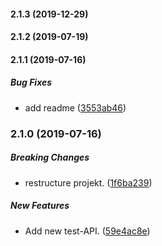 #### 2.1.3 (2019-12-29)

#### 2.1.2 (2019-07-19)

#### 2.1.1 (2019-07-16)

##### Bug Fixes

*  add readme ([3553ab46](https://github.com/AndreasFaust/gatsby-source-custom-api/commit/3553ab467ab49b16513ec94284ed09b5b2a676f5))

### 2.1.0 (2019-07-16)

##### Breaking Changes

*  restructure projekt. ([1f6ba239](https://github.com/AndreasFaust/gatsby-source-custom-api/commit/1f6ba23984c8bb83952a438f24f61fa9529144e2))

##### New Features

*  Add new test-API. ([59e4ac8e](https://github.com/AndreasFaust/gatsby-source-custom-api/commit/59e4ac8ea489620f46e332b55249f96ef2d35463))

